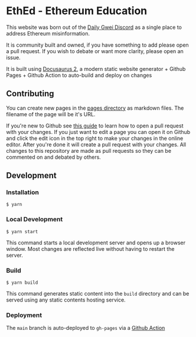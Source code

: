 # EthEd - Ethereum Education

This website was born out of the [Daily Gwei Discord](https://thedailygwei.substack.com/about) as a single place to address Ethereum misinformation.

It is community built and owned, if you have something to add please open a pull request. If you wish to debate or want more clarity, please open an issue.

It is built using [Docusaurus 2](https://docusaurus.io/), a modern static website generator + Github Pages + Github Action to auto-build and deploy on changes

## Contributing

You can create new pages in the [pages directory](./src/pages/) as markdown files. The filename of the page will be it's URL.

If you're new to Github see [this guide](https://www.freecodecamp.org/news/how-to-make-your-first-pull-request-on-github-3/) to learn how to open a pull request with your changes.
If you just want to edit a page you can open it on Github and click the edit icon in the top right to make your changes in the online editor. After you're done it will create a pull request with your changes. 
All changes to this repository are made as pull requests so they can be commented on and debated by others.

## Development

### Installation

```
$ yarn
```

### Local Development

```
$ yarn start
```

This command starts a local development server and opens up a browser window. Most changes are reflected live without having to restart the server.

### Build

```
$ yarn build
```

This command generates static content into the `build` directory and can be served using any static contents hosting service.

### Deployment

The `main` branch is auto-deployed to `gh-pages` via a [Github Action](./workflows/publish.yml)
